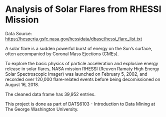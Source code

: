# Analysis of Solar Flares from RHESSI Mission

Data Source: https://hesperia.gsfc.nasa.gov/hessidata/dbase/hessi_flare_list.txt

A solar flare is a sudden powerful burst of energy on the Sun’s surface, often accompanied by Coronal Mass Ejections (CMEs).

To explore the basic physics of particle acceleration and explosive energy release in solar flares, NASA mission RHESSI (Reuven Ramaty High Energy Solar Spectroscopic Imager) was launched on February 5, 2002, and recorded over 120,000 flare-related events before being decomissioned on August 16, 2018.

The cleaned data frame has 39,952 entries.

This project is done as part of DATS6103 - Introduction to Data Mining at The George Washington University.
